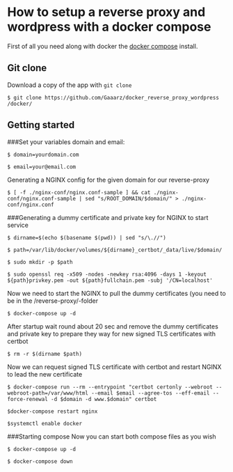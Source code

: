 # How to setup a reverse proxy and wordpress with a docker compose

First of all you need along with docker the [docker compose](https://docs.docker.com/compose/) install.

## Git clone
Download a copy of the app with `git clone`
```
$ git clone https://github.com/Gaaarz/docker_reverse_proxy_wordpress /docker/
```
## Getting started
###Set your variables domain and email:
```
$ domain=yourdomain.com
```
```
$ email=your@email.com
```
Generating a NGINX config for the given domain for our reverse-proxy
```
$ [ -f ./nginx-conf/nginx.conf-sample ] && cat ./nginx-conf/nginx.conf-sample | sed "s/ROOT_DOMAIN/$domain/" > ./nginx-conf/nginx.conf
```

###Generating a dummy certificate and private key for NGINX to start service
```
$ dirname=$(echo $(basename $(pwd)) | sed "s/\.//")
```
```
$ path=/var/lib/docker/volumes/${dirname}_certbot/_data/live/$domain/
```
```
$ sudo mkdir -p $path
```
```
$ sudo openssl req -x509 -nodes -newkey rsa:4096 -days 1 -keyout ${path}privkey.pem -out ${path}fullchain.pem -subj '/CN=localhost'
```
Now we need to start the NGINX to pull the dummy certificates (you need to be in the /reverse-proxy/-folder
```
$ docker-compose up -d
```
After startup wait round about 20 sec and remove the dummy certificates and private key to prepare they way for new signed TLS certificates with certbot
```
$ rm -r $(dirname $path)
```
Now we can request signed TLS certificate with certbot and restart NGINX to lead the new certificate
```
$ docker-compose run --rm --entrypoint "certbot certonly --webroot --webroot-path=/var/www/html --email $email --agree-tos --eff-email --force-renewal -d $domain -d www.$domain" certbot
```
```
$docker-compose restart nginx
```
```
$systemctl enable docker
```

###Starting compose
Now you can start both compose files as you wish
```
$ docker-compose up -d
```
```
$ docker-compose down
```

